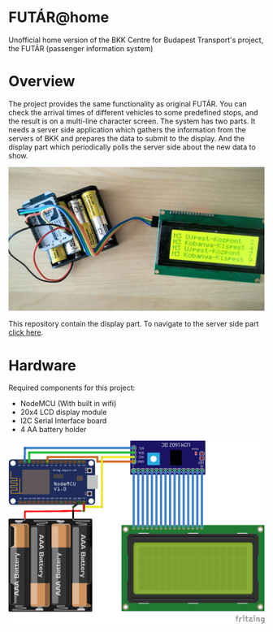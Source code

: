 # FUTÁR@home
Unofficial home version of the BKK Centre for Budapest Transport's project, the FUTÁR (passenger information system)

# Overview

The project provides the same functionality as original FUTÁR. You can check the arrival times of different vehicles to some predefined stops, and the result is on a multi-line character screen. The system has two parts. It needs a server side application which gathers the information from the servers of BKK and prepares the data to submit to the display. And the display part which periodically polls the server side about the new data to show.

![Photo](https://raw.githubusercontent.com/ivanszkypeter/futar-home-nodemcu/master/images/FUTAR-Photo.jpg)

This repository contain the display part. To navigate to the server side part [click here](https://github.com/ivanszkypeter/futar-home-server).

# Hardware

Required components for this project:
* NodeMCU (With built in wifi)
* 20x4 LCD display module
* I2C Serial Interface board
* 4 AA battery holder

![Breadboard view](https://raw.githubusercontent.com/ivanszkypeter/futar-home-nodemcu/master/images/FUTAR-BreadboardView.png)
